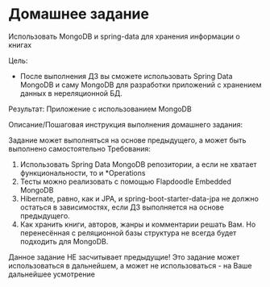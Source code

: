 # Домашнее задание

Использовать MongoDB и spring-data для хранения информации о книгах

Цель:

* После выполнения ДЗ вы сможете использовать Spring Data MongoDB и саму MongoDB для разработки приложений с хранением данных в нереляционной БД.
  
Результат: Приложение с использованием MongoDB

Описание/Пошаговая инструкция выполнения домашнего задания:

Задание может выполняться на основе предыдущего, а может быть выполнено самостоятельно
Требования:

1. Использовать Spring Data MongoDB репозитории, а если не хватает функциональности, то и *Operations
2. Тесты можно реализовать с помощью Flapdoodle Embedded MongoDB
3. Hibernate, равно, как и JPA, и spring-boot-starter-data-jpa не должно остаться в зависимостях, если ДЗ выполняется на основе предыдущего.
4. Как хранить книги, авторов, жанры и комментарии решать Вам. Но перенесённая с реляционной базы структура не всегда будет подходить для MongoDB.

Данное задание НЕ засчитывает предыдущие!
Это задание может использоваться в дальнейшем, а может не использоваться - на Ваше дальнейшее усмотрение



